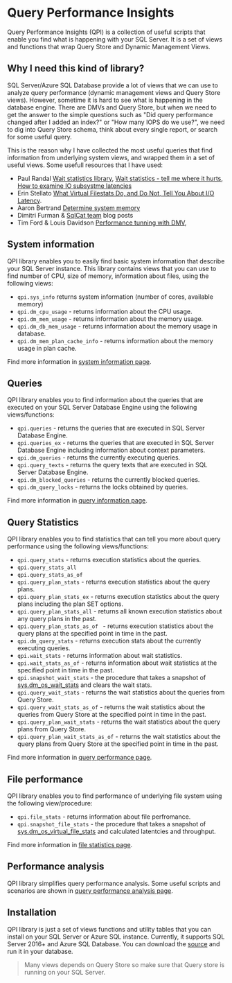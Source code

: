 # Query Performance Insights

Query Performance Insights (QPI) is a collection of useful scripts that enable you find what is happening with your SQL Server. It is a set of views and functions that wrap Query Store and Dynamic Management Views.

## Why I need this kind of library?

SQL Server/Azure SQL Database provide a lot of views that we can use to analyze query performance (dynamic management views and Query Store views). However, sometime it is hard to see what is happening in the database engine. There are DMVs and Query Store, but when we need to get the answer to the simple questions such as "Did query performance changed after I added an index?" or "How many IOPS do we use?", we need to dig into Query Store schema, think about every single report, or search for some useful query.

This is the reason why I have collected the most useful queries that find information from underlying system views, and wrapped them in a set of useful views. Some usefull resources that I have used:

 - Paul Randal [Wait statistics library](https://www.sqlskills.com/help/waits/), [Wait statistics - tell me where it hurts](https://www.sqlskills.com/blogs/paul/wait-statistics-or-please-tell-me-where-it-hurts/), [How to examine IO subsystme latencies](https://www.sqlskills.com/blogs/paul/how-to-examine-io-subsystem-latencies-from-within-sql-server/)
 - Erin Stellato [What Virtual Filestats Do, and Do Not, Tell You About I/O Latency](https://sqlperformance.com/2013/10/t-sql-queries/io-latency).
 - Aaron Bertrand [Determine system memory](https://www.mssqltips.com/sqlservertip/2393/determine-sql-server-memory-use-by-database-and-object/)
 - Dimitri Furman & [SqlCat team](https://blogs.msdn.microsoft.com/sqlcat/) blog posts
 - Tim Ford & Louis Davidson [Performance tunning with DMV](https://www.red-gate.com/library/performance-tuning-with-sql-server-dynamic-management-views), 

## System information

QPI library enables you to easily find basic system information that describe your SQL Server instance. This library contains views that you can use to find number of CPU, size of memory, information about files, using the following views: 
 - `qpi.sys_info` returns system information (number of cores, available memory)
 - `qpi.dm_cpu_usage` - returns information about the CPU usage.
 - `qpi.dm_mem_usage` - returns information about the memory usage.
 - `qpi.dm_db_mem_usage` - returns information about the memory usage in database.
 - `qpi.dm_mem_plan_cache_info` - returns information about the memory usage in plan cache.

Find more information in [system information page](doc/SystemInfo.md).

## Queries

QPI library enables you to find information about the queries that are executed on your SQL Server Database Engine using the following views/functions:
 - `qpi.queries` - returns the queries that are executed in SQL Server Database Engine.
 - `qpi.queries_ex` - returns the queries that are executed in SQL Server Database Engine including information about context parameters.
 - `qpi.dm_queries` - returns the currently executing queries.
 - `qpi.query_texts` - returns the query texts that are executed in SQL Server Database Engine.
 - `qpi.dm_blocked_queries` - returns the currently blocked queries.
 - `qpi.dm_query_locks` - returns the locks obtained by queries.

 Find more information in [query information page](doc/QueryInfo.md).

## Query Statistics

QPI library enables you to find statistics that can tell you more about query performance using the following views/functions:
 - `qpi.query_stats` - returns execution statistics about the queries.
 - `qpi.query_stats_all`
 - `qpi.query_stats_as_of`
 - `qpi.query_plan_stats` - returns execution statistics about the query plans.
 - `qpi.query_plan_stats_ex` - returns execution statistics about the query plans including the plan SET options.
 - `qpi.query_plan_stats_all` - returns all known execution statistics about any query plans in the past.
 - `qpi.query_plan_stats_as_of ` - returns execution statistics about the query plans at the specified point in time in the past.
 - `qpi.dm_query_stats` - returns execution stats about the currently executing queries.
 - `qpi.wait_stats` - returns information about wait statistics.
 - `qpi.wait_stats_as_of` - returns information about wait statistics at the specified point in time in the past.
 - `qpi.snapshot_wait_stats` - the procedure that takes a snapshot of [sys.dm_os_wait_stats](https://docs.microsoft.com/en-us/sql/relational-databases/system-dynamic-management-views/sys-dm-os-wait-stats-transact-sql?view=sql-server-2017) and clears the wait stats.
 - `qpi.query_wait_stats` - returns the wait statistics about the queries from Query Store.
 - `qpi.query_wait_stats_as_of` - returns the wait statistics about the queries from Query Store at the specified point in time in the past.
 - `qpi.query_plan_wait_stats` - returns the wait statistics about the query plans from Query Store.
 - `qpi.query_plan_wait_stats_as_of` - returns the wait statistics about the query plans from Query Store at the specified point in time in the past.
 
Find more information in [query performance page](doc/QueryStatistics.md).

## File performance

QPI library enables you to find performance of underlying file system using the following view/procedure:
 - `qpi.file_stats` - returns information about file perfromance.
 - `qpi.snapshot_file_stats` - the procedure that takes a snapshot of [sys.dm_os_virtual_file_stats](https://docs.microsoft.com/en-us/sql/relational-databases/system-dynamic-management-views/sys-dm-io-virtual-file-stats-transact-sql?view=sql-server-2017) and calculated latentcies and throughput.

Find more information in [file statistics page](doc/FileStatistics.md).

## Performance analysis

QPI library simplifies query performance analysis. Some useful scripts and scenarios are shown in [query performance analysis page](doc/QueryPerformanceAnalisys.md).

## Installation
QPI library is just a set of views functions and utility tables that you can install on your SQL Server or Azure SQL instance. Currently, it supports SQL Server 2016+ and Azure SQL Database.
You can download the [source](https://raw.githubusercontent.com/JocaPC/qpi/master/src/qpi.sql) and run it in your database.

> Many views depends on Query Store so make sure that Query store is running on your SQL Server.